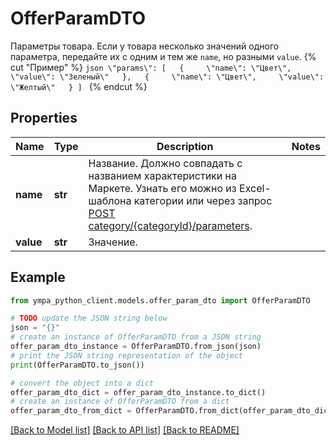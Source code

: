 # OfferParamDTO

Параметры товара.  Если у товара несколько значений одного параметра, передайте их с одним и тем же `name`, но разными `value`.  {% cut \"Пример\" %}  ```json \"params\": [   {     \"name\": \"Цвет\",     \"value\": \"Зеленый\"   },   {     \"name\": \"Цвет\",     \"value\": \"Желтый\"   } ] ```  {% endcut %} 

## Properties

Name | Type | Description | Notes
------------ | ------------- | ------------- | -------------
**name** | **str** | Название.  Должно совпадать с названием характеристики на Маркете. Узнать его можно из Excel-шаблона категории или через запрос [POST category/{categoryId}/parameters](../../reference/content/getCategoryContentParameters.md).  | 
**value** | **str** | Значение.  | 

## Example

```python
from ympa_python_client.models.offer_param_dto import OfferParamDTO

# TODO update the JSON string below
json = "{}"
# create an instance of OfferParamDTO from a JSON string
offer_param_dto_instance = OfferParamDTO.from_json(json)
# print the JSON string representation of the object
print(OfferParamDTO.to_json())

# convert the object into a dict
offer_param_dto_dict = offer_param_dto_instance.to_dict()
# create an instance of OfferParamDTO from a dict
offer_param_dto_from_dict = OfferParamDTO.from_dict(offer_param_dto_dict)
```
[[Back to Model list]](../README.md#documentation-for-models) [[Back to API list]](../README.md#documentation-for-api-endpoints) [[Back to README]](../README.md)


